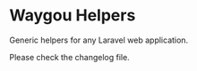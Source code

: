 # Waygou Helpers

Generic helpers for any Laravel web application.

Please check the changelog file.
